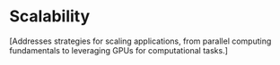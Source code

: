 # Scalability

[Addresses strategies for scaling applications, from parallel computing fundamentals to leveraging GPUs for computational tasks.]